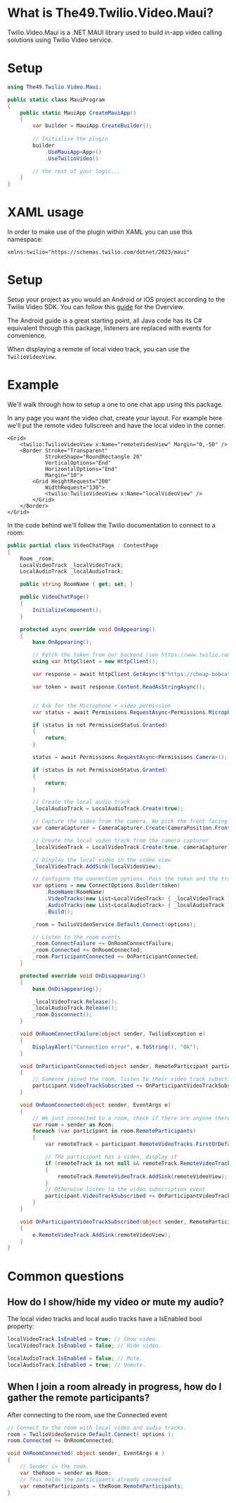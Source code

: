 # What is The49.Twilio.Video.Maui?

Twilio.Video.Maui is a .NET MAUI library used to build in-app video calling
solutions using Twilio Video service.

# Setup

```cs
using The49.Twilio.Video.Maui;

public static class MauiProgram
{
    public static MauiApp CreateMauiApp()
    {
        var builder = MauiApp.CreateBuilder();
        
        // Initialise the plugin
        builder
            .UseMauiApp<App>()
            .UseTwilioVideo()

        // the rest of your logic...
    }
}
```

# XAML usage

In order to make use of the plugin within XAML you can use this namespace:

```
xmlns:twilio="https://schemas.twilio.com/dotnet/2023/maui"
```

# Setup

Setup your project as you would an Android or iOS project according to the
Twilio Video SDK. You can follow this
[guide](https://www.twilio.com/docs/video/overview) for the Overview.

The Android guide is a great starting point, all Java code has its C# equivalent
through this package, listeners are replaced with events for convenience.

When displaying a remote of local video track, you can use the
`TwilioVideoView`.

# Example

We'll walk through how to setup a one to one chat app using this package.

In any page you want the video chat, create your layout. For example here we'll
put the remote video fullscreen and have the local video in the corner.

```xaml
<Grid>
    <twilio:TwilioVideoView x:Name="remoteVideoView" Margin="0,-50" />
    <Border Stroke="Transparent"
            StrokeShape="RoundRectangle 20"
            VerticalOptions="End"
            HorizontalOptions="End"
            Margin="10">
        <Grid HeightRequest="200"
            WidthRequest="130">
            <twilio:TwilioVideoView x:Name="localVideoView" />
        </Grid>
    </Border>
</Grid>
```

In the code behind we'll follow the Twilio documentation to connect to a room:


```cs
public partial class VideoChatPage : ContentPage
{
    Room _room;
    LocalVideoTrack _localVideoTrack;
    LocalAudioTrack _localAudioTrack;

    public string RoomName { get; set; }

    public VideoChatPage()
    {
        InitializeComponent();
    }

    protected async override void OnAppearing()
    {
        base.OnAppearing();

        // Fetch the token from our backend (see https://www.twilio.com/docs/video/overview#1-create-an-access-token-server)
        using var httpClient = new HttpClient();

        var response = await httpClient.GetAsync($"https://cheap-bobcat-95.deno.dev?identity={DeviceInfo.Name}");

        var token = await response.Content.ReadAsStringAsync();


        // Ask for the Microphone + video permission
        var status = await Permissions.RequestAsync<Permissions.Microphone>();

        if (status is not PermissionStatus.Granted)
        {
            return;
        }

        status = await Permissions.RequestAsync<Permissions.Camera>();

        if (status is not PermissionStatus.Granted)
        {
            return;
        }

        // Create the local audio track
        _localAudioTrack = LocalAudioTrack.Create(true);

        // Capture the video from the camera. We pick the front facing camera for now
        var cameraCapturer = CameraCapturer.Create(CameraPosition.Front);

        // Create the local video track from the camera capturer
        _localVideoTrack = LocalVideoTrack.Create(true, cameraCapturer);

        // Display the local video in the video view
        _localVideoTrack.AddSink(localVideoView);

        // Configure the connection options. Pass the token and the tracks we want to send to remote participants
        var options = new ConnectOptions.Builder(token)
            .RoomName(RoomName)
            .VideoTracks(new List<LocalVideoTrack> { _localVideoTrack })
            .AudioTracks(new List<LocalAudioTrack> { _localAudioTrack })
            .Build();

        _room = TwilioVideoService.Default.Connect(options);

        // Listen to the room events
        _room.ConnectFailure += OnRoomConnectFailure;
        _room.Connected += OnRoomConnected;
        _room.ParticipantConnected += OnParticipantConnected;
    }

    protected override void OnDisappearing()
    {
        base.OnDisappearing();

        _localVideoTrack.Release();
        _localAudioTrack.Release();
        _room.Disconnect();
    }

    void OnRoomConnectFailure(object sender, TwilioException e)
    {
        DisplayAlert("Connection error", e.ToString(), "Ok");
    }

    void OnParticipantConnected(object sender, RemoteParticipant participant)
    {
        // Someone joined the room, listen to their video track subscriptions
        participant.VideoTrackSubscribed += OnParticipantVideoTrackSubscribed;
    }

    void OnRoomConnected(object sender, EventArgs e)
    {
        // We just connected to a room, check if there are anyone there already
        var room = sender as Room;
        foreach (var participant in room.RemoteParticipants)
        {
            var remoteTrack = participant.RemoteVideoTracks.FirstOrDefault();

            // THe participant has a video, display it
            if (remoteTrack is not null && remoteTrack.RemoteVideoTrack is not null)
            {
                remoteTrack.RemoteVideoTrack.AddSink(remoteVideoView);
            }
            // Otherwise listen to the video subscription event
            participant.VideoTrackSubscribed += OnParticipantVideoTrackSubscribed;
        }
    }

    void OnParticipantVideoTrackSubscribed(object sender, RemoteParticipant.VideoTrackSubscriptionEventArgs e)
    {
        e.RemoteVideoTrack.AddSink(remoteVideoView);
    }
}
```

# Common questions

## How do I show/hide my video or mute my audio?

The local video tracks and local audio tracks have a IsEnabled bool property:

```cs
localVideoTrack.IsEnabled = true; // Show video.
localVideoTrack.IsEnabled = false; // Hide video.

localAudioTrack.IsEnabled = false; // Mute.
localAudioTrack.IsEnabled = true; // Unmute.
```

## When I join a room already in progress, how do I gather the remote participants?

After connecting to the room, use the Connected event

```cs
// Connect to the room with local video and audio tracks.
room = TwilioVideoService.Default.Connect( options );
room.Connected += OnRoomConnected;

void OnRoomConnected( object sender, EventArgs e )
{
    // Sender is the room.
    var theRoom = sender as Room;
    // This holds the participants already connected
    var remoteParticipants = theRoom.RemoteParticipants; 
}
```
